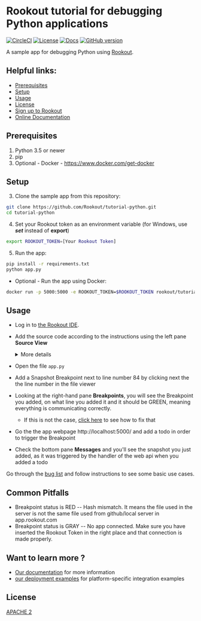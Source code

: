 # Rookout tutorial for debugging Python applications

[![CircleCI](https://circleci.com/gh/Rookout/tutorial-python/tree/master.svg?style=svg)](https://circleci.com/gh/Rookout/python/tree/master)
[![License][license-image]][license-url]
[![Docs][docs-image]][docs-url]
[![GitHub version][version-badge]](https://badge.fury.io/gh/rookout%2Ftutorial-python)

A sample app for debugging Python using [Rookout][rookout-getting-started].

## Helpful links:

- [Prerequisites](#prerequisites)
- [Setup](#setup)
- [Usage](#usage)
- [License](#license)
- [Sign up to Rookout][rookout-signup]
- [Online Documentation][docs-url]


## Prerequisites

1. Python 3.5 or newer
2. pip
3. Optional - Docker - https://www.docker.com/get-docker

## Setup

3. Clone the sample app from this repository:

```bash
git clone https://github.com/Rookout/tutorial-python.git
cd tutorial-python
``` 

4. Set your Rookout token as an environment variable (for Windows, use ***set*** instead of **export**)

```bash
export ROOKOUT_TOKEN=[Your Rookout Token]
```
     
5. Run the app:

```bash
pip install -r requirements.txt
python app.py
```

- Optional - Run the app using Docker:

```bash
docker run -p 5000:5000 -e ROOKOUT_TOKEN=$ROOKOUT_TOKEN rookout/tutorial-python
```

## Usage

- Log in to [the Rookout IDE][rookout-app-url].
- Add the source code according to the instructions using the left pane **Source View**

    <details>
    <summary>More details</summary>
    <p>
    
    #### Adding source code
    
    1. Click on Add source
    1. Choose source control
        - Github
            - Click on Connect
            - Authorize O-Auth
            - Fill `Repository Owner`
            - Click `Repository` and choose from the dropdown menu
            - Click Next
            - Choose the desired branch
            - Click View Repository
        - Local FileSystem - Server
            - Click on Setup Server
            - Choose a supported HTTP Server
            - Follow the on-screen instructions
    </p>
    </details>
    
    
- Open the file `app.py`
- Add a Snapshot Breakpoint next to line number 84 by clicking next the the line number in the file viewer
- Looking at the right-hand pane **Breakpoints**, you will see the Breakpoint you added, on what line you added it and it should be GREEN, meaning everything is communicating correctly.
    - If this is not the case, [click here](https://docs.rookout.com/docs/breakpoints-status.html) to see how to fix that
- Go the the app webpage http://localhost:5000/ and add a todo in order to trigger the Breakpoint
- Check the bottom pane **Messages** and you'll see the snapshot you just added, as it was triggered by the handler of the web api when you added a todo

Go through the [bug list](https://docs.rookout.com/docs/sample-applications.html#bug-hunt) and follow instructions to see some basic use cases.

## Common Pitfalls

- Breakpoint status is RED -- Hash mismatch. It means the file used in the server is not the same file used from github/local server in app.rookout.com
- Breakpoint status is GRAY -- No app connected. Make sure you have inserted the Rookout Token in the right place and that connection is made properly.

## Want to learn more ?

- [Our documentation][docs-url] for more information
- [our deployment examples][deployment-examples] for platform-specific integration examples

## License
[APACHE 2](LICENSE)

[version-badge]: https://badge.fury.io/gh/rookout%2Ftutorial-python.svg
[license-url]: LICENSE
[docs-url]: https://docs.rookout.com/
[rookout-getting-started]: https://docs.rookout.com/docs/welcome.html
[rookout-signup]: https://www.rookout.com/trial/
[docs-image]: https://img.shields.io/badge/docs-latest-blue.svg
[license-image]: https://img.shields.io/badge/License-Apache%202.0-blue.svg
[rookout-app-url]: https://app.rookout.com/
[deployment-examples]: https://github.com/Rookout/deployment-examples
